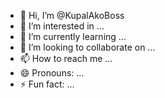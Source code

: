 - 👋 Hi, I’m @KupalAkoBoss
- 👀 I’m interested in ...
- 🌱 I’m currently learning ...
- 💞️ I’m looking to collaborate on ...
- 📫 How to reach me ...
- 😄 Pronouns: ...
- ⚡ Fun fact: ...

<!---
KupalAkoBoss/KupalAkoBoss is a ✨ special ✨ repository because its `README.md` (this file) appears on your GitHub profile.
You can click the Preview link to take a look at your changes.
--->
